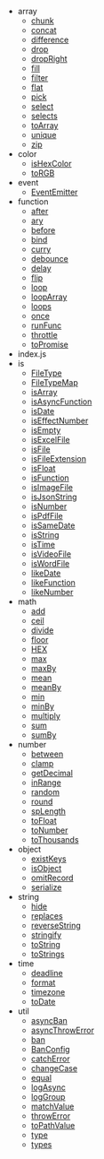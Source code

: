 * array
  * [chunk](/array/chunk.md)
  * [concat](/array/concat.md)
  * [difference](/array/difference.md)
  * [drop](/array/drop.md)
  * [dropRight](/array/dropRight.md)
  * [fill](/array/fill.md)
  * [filter](/array/filter.md)
  * [flat](/array/flat.md)
  * [pick](/array/pick.md)
  * [select](/array/select.md)
  * [selects](/array/selects.md)
  * [toArray](/array/toArray.md)
  * [unique](/array/unique.md)
  * [zip](/array/zip.md)
* color
  * [isHexColor](/color/isHexColor.md)
  * [toRGB](/color/toRGB.md)
* event
  * [EventEmitter](/event/EventEmitter.md)
* function
  * [after](/function/after.md)
  * [ary](/function/ary.md)
  * [before](/function/before.md)
  * [bind](/function/bind.md)
  * [curry](/function/curry.md)
  * [debounce](/function/debounce.md)
  * [delay](/function/delay.md)
  * [flip](/function/flip.md)
  * [loop](/function/loop.md)
  * [loopArray](/function/loopArray.md)
  * [loops](/function/loops.md)
  * [once](/function/once.md)
  * [runFunc](/function/runFunc.md)
  * [throttle](/function/throttle.md)
  * [toPromise](/function/toPromise.md)
* index.js
* is
  * [FileType](/is/FileType.md)
  * [FileTypeMap](/is/FileTypeMap.md)
  * [isArray](/is/isArray.md)
  * [isAsyncFunction](/is/isAsyncFunction.md)
  * [isDate](/is/isDate.md)
  * [isEffectNumber](/is/isEffectNumber.md)
  * [isEmpty](/is/isEmpty.md)
  * [isExcelFile](/is/isExcelFile.md)
  * [isFile](/is/isFile.md)
  * [isFileExtension](/is/isFileExtension.md)
  * [isFloat](/is/isFloat.md)
  * [isFunction](/is/isFunction.md)
  * [isImageFile](/is/isImageFile.md)
  * [isJsonString](/is/isJsonString.md)
  * [isNumber](/is/isNumber.md)
  * [isPdfFile](/is/isPdfFile.md)
  * [isSameDate](/is/isSameDate.md)
  * [isString](/is/isString.md)
  * [isTime](/is/isTime.md)
  * [isVideoFile](/is/isVideoFile.md)
  * [isWordFile](/is/isWordFile.md)
  * [likeDate](/is/likeDate.md)
  * [likeFunction](/is/likeFunction.md)
  * [likeNumber](/is/likeNumber.md)
* math
  * [add](/math/add.md)
  * [ceil](/math/ceil.md)
  * [divide](/math/divide.md)
  * [floor](/math/floor.md)
  * [HEX](/math/HEX.md)
  * [max](/math/max.md)
  * [maxBy](/math/maxBy.md)
  * [mean](/math/mean.md)
  * [meanBy](/math/meanBy.md)
  * [min](/math/min.md)
  * [minBy](/math/minBy.md)
  * [multiply](/math/multiply.md)
  * [sum](/math/sum.md)
  * [sumBy](/math/sumBy.md)
* number
  * [between](/number/between.md)
  * [clamp](/number/clamp.md)
  * [getDecimal](/number/getDecimal.md)
  * [inRange](/number/inRange.md)
  * [random](/number/random.md)
  * [round](/number/round.md)
  * [spLength](/number/spLength.md)
  * [toFloat](/number/toFloat.md)
  * [toNumber](/number/toNumber.md)
  * [toThousands](/number/toThousands.md)
* object
  * [existKeys](/object/existKeys.md)
  * [isObject](/object/isObject.md)
  * [omitRecord](/object/omitRecord.md)
  * [serialize](/object/serialize.md)
* string
  * [hide](/string/hide.md)
  * [replaces](/string/replaces.md)
  * [reverseString](/string/reverseString.md)
  * [stringify](/string/stringify.md)
  * [toString](/string/toString.md)
  * [toStrings](/string/toStrings.md)
* time
  * [deadline](/time/deadline.md)
  * [format](/time/format.md)
  * [timezone](/time/timezone.md)
  * [toDate](/time/toDate.md)
* util
  * [asyncBan](/util/asyncBan.md)
  * [asyncThrowError](/util/asyncThrowError.md)
  * [ban](/util/ban.md)
  * [BanConfig](/util/BanConfig.md)
  * [catchError](/util/catchError.md)
  * [changeCase](/util/changeCase.md)
  * [equal](/util/equal.md)
  * [logAsync](/util/logAsync.md)
  * [logGroup](/util/logGroup.md)
  * [matchValue](/util/matchValue.md)
  * [throwError](/util/throwError.md)
  * [toPathValue](/util/toPathValue.md)
  * [type](/util/type.md)
  * [types](/util/types.md)
